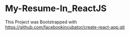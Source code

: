 # My-Resume-In_ReactJS
This Project was Bootstrapped with https://github.com/facebookincubator/create-react-app.git
